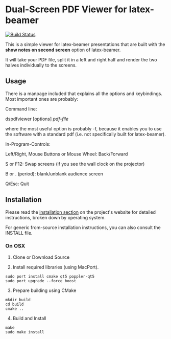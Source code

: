 #  Dual-Screen PDF Viewer for latex-beamer

[![Build Status](https://travis-ci.org/dannyedel/dspdfviewer.svg?branch=master)](https://travis-ci.org/dannyedel/dspdfviewer)

This is a simple viewer for latex-beamer presentations that are built
with the **show notes on second screen** option of latex-beamer.

It will take your PDF file, split it in a left and right half and
render the two halves individually to the screens.

## Usage
There is a manpage included that explains all the options and keybindings. Most important ones are probably:

Command line:

dspdfviewer [options] *pdf-file*

where the most useful option is probably -f, because it enables you to use the software with a standard pdf (i.e. not specifically built for latex-beamer).

In-Program-Controls:

Left/Right, Mouse Buttons or Mouse Wheel: Back/Forward

S or F12: Swap screens (if you see the wall clock on the projector)

B or . (period): blank/unblank audience screen

Q/Esc: Quit

## Installation

Please read the [installation section] on the project's website for
detailed instructions, broken down by operating system.

For generic from-source installation instructions, you can also consult
the INSTALL file.

[installation section]: http://dspdfviewer.danny-edel.de/#how-do-i-install-it


### On OSX

1. Clone or Download Source

2. Install required libraries (using MacPort).
```
sudo port install cmake qt5 poppler-qt5
sudo port upgrade --force boost
```

3. Prepare building using CMake
```
mkdir build
cd build
cmake ..
```

4. Build and Install
```
make
sudo make install
```
